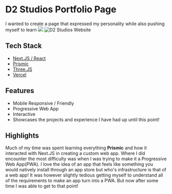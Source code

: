 # D2 Studios Portfolio Page
I wanted to create a page that expressed my personality while also pushing myself to learn
<a href="https://d2studios.tech" rel="nofollow"><img src="https://ik.imagekit.io/kingswaychurch/Screenshot%202024-11-16%20004748.png?updatedAt=1731736081012" style="max-width: 100%;"></a>
![D2 Studios Website](https://github.com/user-attachments/assets/0aee8920-b25a-4039-9058-5b9d38d01c09)


## Tech Stack
- <a href="https://nextjs.org/" rel="nofollow">Next.JS / React</a>
- <a href="https://prismic.io/" rel="nofollow">Prismic</a>
- <a href="https://github.com/pmndrs/react-three-fiber" rel="nofollow">Three.JS</a>
- <a href="https://vercel.com/" rel="nofollow">Vercel</a>

## Features
- Mobile Responsive / Friendly
- Progressive Web App
- Interactive
- Showcases the projects and experience I have had up until this point!

## Highlights
Much of my time was spent learning everything **Prismic** and how it interacted with Next.JS in creating a custom web app. Where I did encounter the most difficulty was when I was trying to make it a Progressive Web App(PWA). I love the idea of an app that feels like something you would natively install through an app store but who's infrastructure is that of a web app! It was however slightly tedious getting myself to understand all of the requirements to make an app turn into a PWA. But now after some time I was able to get to that point!
